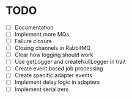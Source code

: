 # TODO

- [ ] Documentation
- [ ] Implement more MQs
- [ ] Failure closure
- [ ] Closing channels in RabbitMQ
- [ ] Clear how logging should work
- [ ] Use getLogger and createNullLogger in trait
- [ ] Create event based job processing
- [ ] Create specific adapter events
- [ ] Implement delay logic in adapters
- [ ] Implement serializers
